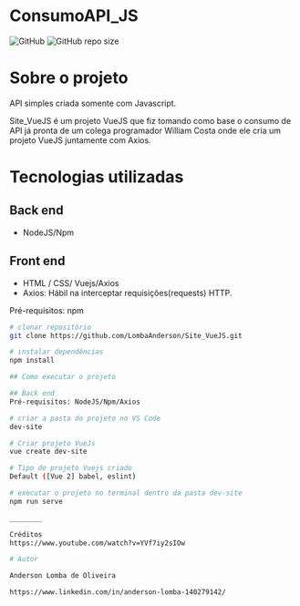 # ConsumoAPI_JS


![GitHub](https://img.shields.io/github/license/LombaAnderson/ConsumoAPI_JS)
![GitHub repo size](https://img.shields.io/github/repo-size/LombaAnderson/ConsumoAPI_JS)


# Sobre o projeto



API simples criada somente com Javascript.

Site_VueJS é um projeto VueJS que fiz tomando como base o consumo de API já pronta de um colega programador William Costa onde ele cria um projeto VueJS juntamente com Axios.

# Tecnologias utilizadas
## Back end
- NodeJS/Npm


## Front end 
- HTML / CSS/ Vuejs/Axios
- Axios: Hábil na interceptar requisições(requests) HTTP.

Pré-requisitos: npm 

```bash
# clonar repositório
git clone https://github.com/LombaAnderson/Site_VueJS.git

# instalar dependências
npm install

## Como executar o projeto

## Back end
Pré-requisitos: NodeJS/Npm/Axios

# criar a pasta do projeto no VS Code
dev-site

# Criar projeto VueJs
vue create dev-site

# Tipo de projeto Vuejs criado
Default ([Vue 2] babel, eslint)

# executar o projeto no terminal dentro da pasta dev-site
npm run serve

________

Créditos
https://www.youtube.com/watch?v=YVf7iy2sIOw

# Autor

Anderson Lomba de Oliveira

https://www.linkedin.com/in/anderson-lomba-140279142/
